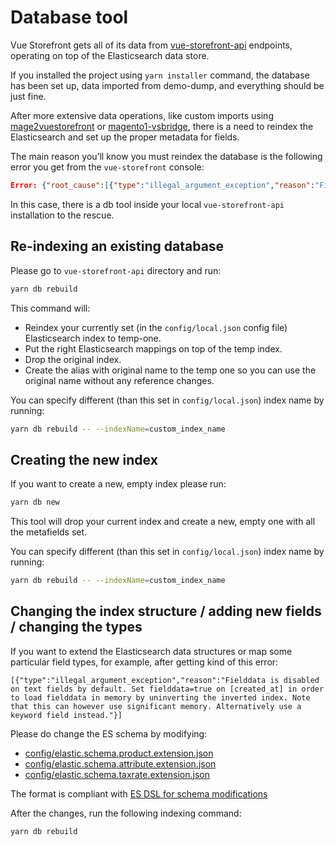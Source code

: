 # Database tool

Vue Storefront gets all of its data from [vue-storefront-api](https://github.com/DivanteLtd/vue-storefront-api) endpoints, operating on top of the Elasticsearch data store.

If you installed the project using `yarn installer`  command,  the database has been set up, data imported from demo-dump, and everything should be just fine.

After more extensive data operations, like custom imports using [mage2vuestorefront](https://github.com/DivanteLtd/mage2vuestorefront) or [magento1-vsbridge](https://github.com/DivanteLtd/magento1-vsbridge), there is a need to reindex the Elasticsearch and set up the proper metadata for fields.


The main reason you’ll know you must reindex the database is the following error you get from the `vue-storefront` console:

```json
Error: {"root_cause":[{"type":"illegal_argument_exception","reason":"Fielddata is disabled on text fields by default. Set fielddata=true on [created_at] in order to load fielddata in memory by uninverting the inverted index. Note that this can however use significant memory. Alternatively use a keyword field instead."}],"type":"search_phase_execution_exception","reason":"all shards failed","phase":"query","grouped":true,"failed_shards":[{"shard":0,"index":"vue_storefront_catalog_1521776807","node":"xIOeZW2lTwaprGXh6YLyCA","reason":{"type":"illegal_argument_exception","reason":"Fielddata is disabled on text fields by default. Set fielddata=true on [created_at] in order to load fielddata in memory by uninverting the inverted index. Note that this can however use significant memory. Alternatively use a keyword field instead."}}]}
```

In this case, there is a db tool inside your local `vue-storefront-api` installation to the rescue.

## Re-indexing an existing database

Please go to `vue-storefront-api` directory and run:

```bash
yarn db rebuild
```

This command will:

- Reindex your currently set (in the `config/local.json` config file) Elasticsearch index to temp-one.
- Put the right Elasticsearch mappings on top of the temp index.
- Drop the original index.
- Create the alias with original name to the temp one so you can use the original name without any reference changes.


You can specify different (than this set in `config/local.json`) index name by running:

```bash
yarn db rebuild -- --indexName=custom_index_name
```

## Creating the new index

If you want to create a new, empty index please run:

```bash
yarn db new
```

This tool will drop your current index and create a new, empty one with all the metafields set.

You can specify different (than this set in `config/local.json`) index name by running:

```bash
yarn db rebuild -- --indexName=custom_index_name
```

## Changing the index structure / adding new fields / changing the types

If you want to extend the Elasticsearch data structures or map some particular field types, for example, after getting kind of this error:

```
[{"type":"illegal_argument_exception","reason":"Fielddata is disabled on text fields by default. Set fielddata=true on [created_at] in order to load fielddata in memory by uninverting the inverted index. Note that this can however use significant memory. Alternatively use a keyword field instead."}]
```

Please do change the ES schema by modifying:

- [config/elastic.schema.product.extension.json](https://github.com/DivanteLtd/vue-storefront-api/blob/master/config/elastic.schema.product.extension.json)
- [config/elastic.schema.attribute.extension.json](https://github.com/DivanteLtd/vue-storefront-api/blob/master/config/elastic.schema.attribute.extension.json)
- [config/elastic.schema.taxrate.extension.json](https://github.com/DivanteLtd/vue-storefront-api/blob/master/config/elastic.schema.taxrate.extension.json)

The format is compliant with [ES DSL for schema modifications](https://www.elastic.co/blog/found-elasticsearch-mapping-introduction)

After the changes, run the following indexing command:

```bash
yarn db rebuild
```
